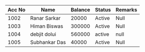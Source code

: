 
| Acc No | Name  | Balance | Status | Remarks |
|--------|-------|---------|--------|---------|
| 1002       |  Ranar Sarkar     |  20000       | Active       |  Null       |
|  1003      |   Himan Biswas    |  300000       |  Active      |  Null       |
|     1004   | debjit dolui      |  560000       |  active      |  null       |
|   1005     |Subhankar Das     | 40000        |  Active      |   Null      |


